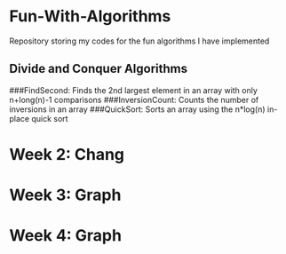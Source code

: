 # Fun-With-Algorithms
Repository storing my codes for the fun algorithms I have implemented


## Divide and Conquer Algorithms
###FindSecond: 
Finds the 2nd largest element in an array with only n+long(n)-1 comparisons
###InversionCount:
Counts the number of inversions in an array
###QuickSort:
Sorts an array using the n*log(n) in-place quick sort


# Week 2: Chang
# Week 3: Graph
# Week 4: Graph
